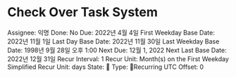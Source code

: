 # Check Over Task System

Assignee: 익명
Done: No
Due: 2022년 4월 4일
First Weekday Base Date: 2022년 11월 1일
Last Day Base Date: 2022년 11월 30일
Last Weekday Base Date: 1998년 9월 28일 오후 1:00
Next Due: 12월 1, 2022
Next Last Base Date: 2022년 12월 31일
Recur Interval: 1
Recur Unit: Month(s) on the First Weekday
Simplified Recur Unit: days
State: 🔴
Type: 🔄Recurring
UTC Offset: 0